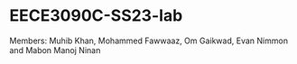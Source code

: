 # EECE3090C-SS23-lab
Members: Muhib Khan, Mohammed Fawwaaz, Om Gaikwad, Evan Nimmon and Mabon Manoj Ninan
